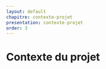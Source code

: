 ```yaml
---
layout: default
chapitre: contexte-projet
presentation: contexte-projet
order: 3
---
```


# Contexte du projet